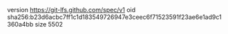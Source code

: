 version https://git-lfs.github.com/spec/v1
oid sha256:b23d6acbc7ff1c1d183549726947e3ceec6f71523591f23ae6e1ad9c1360a4bb
size 5502
